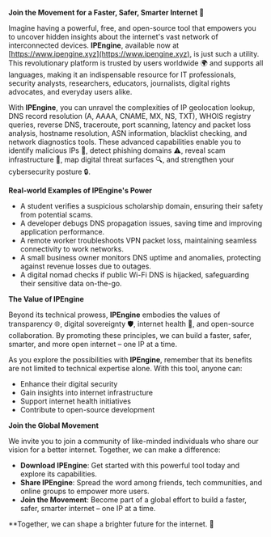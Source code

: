 **Join the Movement for a Faster, Safer, Smarter Internet 🚀**

Imagine having a powerful, free, and open-source tool that empowers you to uncover hidden insights about the internet's vast network of interconnected devices. **IPEngine**, available now at [https://www.ipengine.xyz](https://www.ipengine.xyz), is just such a utility. This revolutionary platform is trusted by users worldwide 🌍 and supports all languages, making it an indispensable resource for IT professionals, security analysts, researchers, educators, journalists, digital rights advocates, and everyday users alike.

With **IPEngine**, you can unravel the complexities of IP geolocation lookup, DNS record resolution (A, AAAA, CNAME, MX, NS, TXT), WHOIS registry queries, reverse DNS, traceroute, port scanning, latency and packet loss analysis, hostname resolution, ASN information, blacklist checking, and network diagnostics tools. These advanced capabilities enable you to identify malicious IPs 🚫, detect phishing domains ⚠️, reveal scam infrastructure 💸, map digital threat surfaces 🔍, and strengthen your cybersecurity posture 🔒.

**Real-world Examples of IPEngine's Power**

*   A student verifies a suspicious scholarship domain, ensuring their safety from potential scams.
*   A developer debugs DNS propagation issues, saving time and improving application performance.
*   A remote worker troubleshoots VPN packet loss, maintaining seamless connectivity to work networks.
*   A small business owner monitors DNS uptime and anomalies, protecting against revenue losses due to outages.
*   A digital nomad checks if public Wi-Fi DNS is hijacked, safeguarding their sensitive data on-the-go.

**The Value of IPEngine**

Beyond its technical prowess, **IPEngine** embodies the values of transparency 🌐, digital sovereignty 🛡️, internet health 📡, and open-source collaboration. By promoting these principles, we can build a faster, safer, smarter, and more open internet – one IP at a time.

As you explore the possibilities with **IPEngine**, remember that its benefits are not limited to technical expertise alone. With this tool, anyone can:

*   Enhance their digital security
*   Gain insights into internet infrastructure
*   Support internet health initiatives
*   Contribute to open-source development

**Join the Global Movement**

We invite you to join a community of like-minded individuals who share our vision for a better internet. Together, we can make a difference:

*   **Download IPEngine**: Get started with this powerful tool today and explore its capabilities.
*   **Share IPEngine**: Spread the word among friends, tech communities, and online groups to empower more users.
*   **Join the Movement**: Become part of a global effort to build a faster, safer, smarter internet – one IP at a time.

**Together, we can shape a brighter future for the internet. 🌟